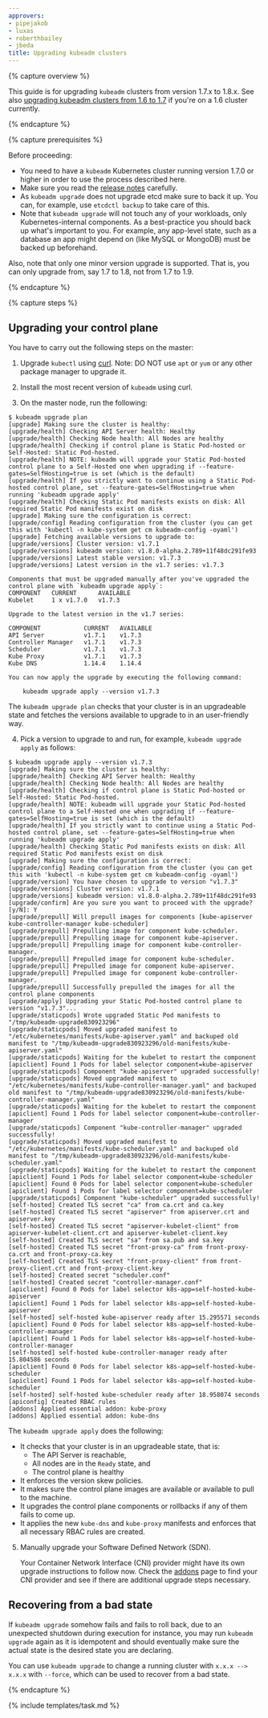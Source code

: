 ```yaml
---
approvers:
- pipejakob
- luxas
- roberthbailey
- jbeda
title: Upgrading kubeadm clusters
---
```


{% capture overview %}

This guide is for upgrading `kubeadm` clusters from version 1.7.x to 1.8.x.
See also [upgrading kubeadm clusters from 1.6 to 1.7](/docs/tasks/administer-cluster/kubeadm-upgrade-1-7/) if you're on a 1.6 cluster currently.

{% endcapture %}

{% capture prerequisites %}

Before proceeding:

- You need to have a `kubeadm` Kubernetes cluster running version 1.7.0 or higher in order to use the process described here.
- Make sure you read the [release notes](https://github.com/kubernetes/kubernetes/blob/master/CHANGELOG.md#v180-alpha2) carefully.
- As `kubeadm upgrade` does not upgrade etcd make sure to back it up. You can, for example, use `etcdctl backup` to take care of this.
- Note that `kubeadm upgrade` will not touch any of your workloads, only Kubernetes-internal components. As a best-practice you should back up what's important to you. For example, any app-level state, such as a database an app might depend on (like MySQL or MongoDB) must be backed up beforehand.

Also, note that only one minor version upgrade is supported. That is, you can only upgrade from, say 1.7 to 1.8, not from 1.7 to 1.9.

{% endcapture %}

{% capture steps %}

## Upgrading your control plane

You have to carry out the following steps on the master:

1. Upgrade `kubectl` using [curl](/docs/tasks/tools/install-kubectl/#install-kubectl-binary-via-curl). Note: DO NOT use `apt` or `yum` or any other package manager to upgrade it.

2. Install the most recent version of `kubeadm` using curl.

3. On the master node, run the following:

```shell
$ kubeadm upgrade plan
[upgrade] Making sure the cluster is healthy:
[upgrade/health] Checking API Server health: Healthy
[upgrade/health] Checking Node health: All Nodes are healthy
[upgrade/health] Checking if control plane is Static Pod-hosted or Self-Hosted: Static Pod-hosted.
[upgrade/health] NOTE: kubeadm will upgrade your Static Pod-hosted control plane to a Self-Hosted one when upgrading if --feature-gates=SelfHosting=true is set (which is the default)
[upgrade/health] If you strictly want to continue using a Static Pod-hosted control plane, set --feature-gates=SelfHosting=true when running 'kubeadm upgrade apply'
[upgrade/health] Checking Static Pod manifests exists on disk: All required Static Pod manifests exist on disk
[upgrade] Making sure the configuration is correct:
[upgrade/config] Reading configuration from the cluster (you can get this with 'kubectl -n kube-system get cm kubeadm-config -oyaml')
[upgrade] Fetching available versions to upgrade to:
[upgrade/versions] Cluster version: v1.7.1
[upgrade/versions] kubeadm version: v1.8.0-alpha.2.789+11f48dc291fe93
[upgrade/versions] Latest stable version: v1.7.3
[upgrade/versions] Latest version in the v1.7 series: v1.7.3

Components that must be upgraded manually after you've upgraded the control plane with `kubeadm upgrade apply`:
COMPONENT   CURRENT      AVAILABLE
Kubelet     1 x v1.7.0   v1.7.3

Upgrade to the latest version in the v1.7 series:

COMPONENT            CURRENT   AVAILABLE
API Server           v1.7.1    v1.7.3
Controller Manager   v1.7.1    v1.7.3
Scheduler            v1.7.1    v1.7.3
Kube Proxy           v1.7.1    v1.7.3
Kube DNS             1.14.4    1.14.4

You can now apply the upgrade by executing the following command:

	kubeadm upgrade apply --version v1.7.3
```

The `kubeadm upgrade plan` checks that your cluster is in an upgradeable state and fetches the versions available to upgrade to in an user-friendly way.

4. Pick a version to upgrade to and run, for example, `kubeadm upgrade apply` as follows:

```shell
$ kubeadm upgrade apply --version v1.7.3
[upgrade] Making sure the cluster is healthy:
[upgrade/health] Checking API Server health: Healthy
[upgrade/health] Checking Node health: All Nodes are healthy
[upgrade/health] Checking if control plane is Static Pod-hosted or Self-Hosted: Static Pod-hosted.
[upgrade/health] NOTE: kubeadm will upgrade your Static Pod-hosted control plane to a Self-Hosted one when upgrading if --feature-gates=SelfHosting=true is set (which is the default)
[upgrade/health] If you strictly want to continue using a Static Pod-hosted control plane, set --feature-gates=SelfHosting=true when running 'kubeadm upgrade apply'
[upgrade/health] Checking Static Pod manifests exists on disk: All required Static Pod manifests exist on disk
[upgrade] Making sure the configuration is correct:
[upgrade/config] Reading configuration from the cluster (you can get this with 'kubectl -n kube-system get cm kubeadm-config -oyaml')
[upgrade/version] You have chosen to upgrade to version "v1.7.3"
[upgrade/versions] Cluster version: v1.7.1
[upgrade/versions] kubeadm version: v1.8.0-alpha.2.789+11f48dc291fe93
[upgrade/confirm] Are you sure you want to proceed with the upgrade? [y/N]: Y
[upgrade/prepull] Will prepull images for components [kube-apiserver kube-controller-manager kube-scheduler]
[upgrade/prepull] Prepulling image for component kube-scheduler.
[upgrade/prepull] Prepulling image for component kube-apiserver.
[upgrade/prepull] Prepulling image for component kube-controller-manager.
[upgrade/prepull] Prepulled image for component kube-scheduler.
[upgrade/prepull] Prepulled image for component kube-apiserver.
[upgrade/prepull] Prepulled image for component kube-controller-manager.
[upgrade/prepull] Successfully prepulled the images for all the control plane components
[upgrade/apply] Upgrading your Static Pod-hosted control plane to version "v1.7.3"...
[upgrade/staticpods] Wrote upgraded Static Pod manifests to "/tmp/kubeadm-upgrade830923296"
[upgrade/staticpods] Moved upgraded manifest to "/etc/kubernetes/manifests/kube-apiserver.yaml" and backuped old manifest to "/tmp/kubeadm-upgrade830923296/old-manifests/kube-apiserver.yaml"
[upgrade/staticpods] Waiting for the kubelet to restart the component
[apiclient] Found 1 Pods for label selector component=kube-apiserver
[upgrade/staticpods] Component "kube-apiserver" upgraded successfully!
[upgrade/staticpods] Moved upgraded manifest to "/etc/kubernetes/manifests/kube-controller-manager.yaml" and backuped old manifest to "/tmp/kubeadm-upgrade830923296/old-manifests/kube-controller-manager.yaml"
[upgrade/staticpods] Waiting for the kubelet to restart the component
[apiclient] Found 1 Pods for label selector component=kube-controller-manager
[upgrade/staticpods] Component "kube-controller-manager" upgraded successfully!
[upgrade/staticpods] Moved upgraded manifest to "/etc/kubernetes/manifests/kube-scheduler.yaml" and backuped old manifest to "/tmp/kubeadm-upgrade830923296/old-manifests/kube-scheduler.yaml"
[upgrade/staticpods] Waiting for the kubelet to restart the component
[apiclient] Found 1 Pods for label selector component=kube-scheduler
[apiclient] Found 0 Pods for label selector component=kube-scheduler
[apiclient] Found 1 Pods for label selector component=kube-scheduler
[upgrade/staticpods] Component "kube-scheduler" upgraded successfully!
[self-hosted] Created TLS secret "ca" from ca.crt and ca.key
[self-hosted] Created TLS secret "apiserver" from apiserver.crt and apiserver.key
[self-hosted] Created TLS secret "apiserver-kubelet-client" from apiserver-kubelet-client.crt and apiserver-kubelet-client.key
[self-hosted] Created TLS secret "sa" from sa.pub and sa.key
[self-hosted] Created TLS secret "front-proxy-ca" from front-proxy-ca.crt and front-proxy-ca.key
[self-hosted] Created TLS secret "front-proxy-client" from front-proxy-client.crt and front-proxy-client.key
[self-hosted] Created secret "scheduler.conf"
[self-hosted] Created secret "controller-manager.conf"
[apiclient] Found 0 Pods for label selector k8s-app=self-hosted-kube-apiserver
[apiclient] Found 1 Pods for label selector k8s-app=self-hosted-kube-apiserver
[self-hosted] self-hosted kube-apiserver ready after 15.295571 seconds
[apiclient] Found 0 Pods for label selector k8s-app=self-hosted-kube-controller-manager
[apiclient] Found 1 Pods for label selector k8s-app=self-hosted-kube-controller-manager
[self-hosted] self-hosted kube-controller-manager ready after 15.804586 seconds
[apiclient] Found 0 Pods for label selector k8s-app=self-hosted-kube-scheduler
[apiclient] Found 1 Pods for label selector k8s-app=self-hosted-kube-scheduler
[self-hosted] self-hosted kube-scheduler ready after 18.958074 seconds
[apiconfig] Created RBAC rules
[addons] Applied essential addon: kube-proxy
[addons] Applied essential addon: kube-dns
```

The `kubeadm upgrade apply` does the following:

- It checks that your cluster is in an upgradeable state, that is:
  - The API Server is reachable,
  - All nodes are in the `Ready` state, and
  - The control plane is healthy
- It enforces the version skew policies.
- It makes sure the control plane images are available or available to pull to the machine.
- It upgrades the control plane components or rollbacks if any of them fails to come up.
- It applies the new `kube-dns` and `kube-proxy` manifests and enforces that all necessary RBAC rules are created.

5. Manually upgrade your Software Defined Network (SDN).

   Your Container Network Interface (CNI) provider might have its own upgrade instructions to follow now.
   Check the [addons](/docs/concepts/cluster-administration/addons/) page to
   find your CNI provider and see if there are additional upgrade steps
   necessary.

## Recovering from a bad state

If `kubeadm upgrade` somehow fails and fails to roll back, due to an unexpected shutdown during execution for instance,
you may run `kubeadm upgrade` again as it is idempotent and should eventually make sure the actual state is the desired state you are declaring.

You can use `kubeadm upgrade` to change a running cluster with `x.x.x --> x.x.x` with `--force`, which can be used to recover from a bad state.

{% endcapture %}

{% include templates/task.md %}
